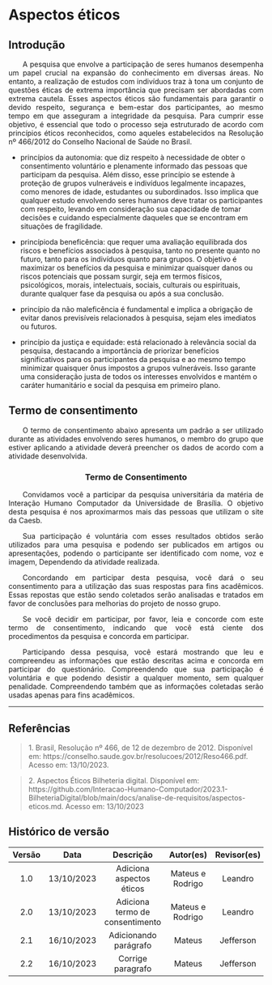 # Aspectos éticos

## Introdução

<p align="justify">&emsp;&emsp;A pesquisa que envolve a participação de seres humanos desempenha um papel crucial na expansão do conhecimento em diversas áreas. No entanto, a realização de estudos com indivíduos traz à tona um conjunto de questões éticas de extrema importância que precisam ser abordadas com extrema cautela. Esses aspectos éticos são fundamentais para garantir o devido respeito, segurança e bem-estar dos participantes, ao mesmo tempo em que asseguram a integridade da pesquisa. Para cumprir esse objetivo, é essencial que todo o processo seja estruturado de acordo com princípios éticos reconhecidos, como aqueles estabelecidos na Resolução nº 466/2012 do Conselho Nacional de Saúde no Brasil.</p>

- princípios  da autonomia: que diz respeito à necessidade de obter o consentimento voluntário e plenamente informado das pessoas que participam da pesquisa. Além disso, esse princípio se estende à proteção de grupos vulneráveis e indivíduos legalmente incapazes, como menores de idade, estudantes ou subordinados. Isso implica que qualquer estudo envolvendo seres humanos deve tratar os participantes com respeito, levando em consideração sua capacidade de tomar decisões e cuidando especialmente daqueles que se encontram em situações de fragilidade.

- princípioda beneficência: que requer uma avaliação equilibrada dos riscos e benefícios associados à pesquisa, tanto no presente quanto no futuro, tanto para os indivíduos quanto para grupos. O objetivo é maximizar os benefícios da pesquisa e minimizar quaisquer danos ou riscos potenciais que possam surgir, seja em termos físicos, psicológicos, morais, intelectuais, sociais, culturais ou espirituais, durante qualquer fase da pesquisa ou após a sua conclusão.

- princípio da não maleficência é fundamental e implica a obrigação de evitar danos previsíveis relacionados à pesquisa, sejam eles imediatos ou futuros.

 - princípio da justiça e equidade: está relacionado à relevância social da pesquisa, destacando a importância de priorizar benefícios significativos para os participantes da pesquisa e ao mesmo tempo minimizar quaisquer ônus impostos a grupos vulneráveis. Isso garante uma consideração justa de todos os interesses envolvidos e mantém o caráter humanitário e social da pesquisa em primeiro plano.


## Termo de consentimento

<p align="justify">&emsp;&emsp;O termo de consentimento abaixo apresenta um padrão a ser utilizado durante as atividades envolvendo seres humanos, o membro do grupo que estiver aplicando a atividade deverá preencher os dados de acordo com a atividade desenvolvida.
</p>

<div style="text-align: center">
<h3>
Termo de Consentimento
</h3>
</div>

<p align="justify">&emsp;&emsp;Convidamos você a participar da pesquisa universitária da matéria de Interação Humano Computador da Universidade de Brasília. O objetivo desta pesquisa é nos aproximarmos mais das pessoas que utilizam o site da Caesb.</p>

<p align="justify">&emsp;&emsp;Sua participação é voluntária com esses resultados obtidos serão utilizados para uma pesquisa e podendo ser publicados em artigos ou apresentações, podendo o participante ser identificado com nome, voz e imagem, Dependendo da atividade realizada.</p>

<p align="justify">&emsp;&emsp;Concordando em participar desta pesquisa, você dará o seu consentimento para a utilização das suas respostas para fins acadêmicos. Essas repostas que estão sendo coletados serão analisadas e tratados em favor de conclusões para melhorias do projeto de nosso grupo.</p>

<p align="justify">&emsp;&emsp;Se você decidir em participar, por favor, leia e concorde com este termo de consentimento, indicando que você está ciente dos procedimentos da pesquisa e concorda em participar.</p>

<p align="justify">&emsp;&emsp;Participando dessa pesquisa, você estará mostrando que leu e compreendeu as informações que estão descritas acima e concorda em participar do questionário. Compreendendo que sua participação é voluntária e que podendo desistir a qualquer momento, sem qualquer penalidade. Compreendendo também que as informações coletadas serão usadas apenas para fins acadêmicos.</p>


-----

## Referências

> <p id="1"> 1. Brasil, Resolução nº 466, de 12 de dezembro de 2012. Disponível em: https://conselho.saude.gov.br/resolucoes/2012/Reso466.pdf. Acesso em: 13/10/2023.</p>


> <p id="2"> 2. Aspectos Éticos Bilheteria digital. Disponível em: https://github.com/Interacao-Humano-Computador/2023.1-BilheteriaDigital/blob/main/docs/analise-de-requisitos/aspectos-eticos.md. Acesso em: 13/10/2023</p>



## Histórico de versão
<center>

| Versão |    Data    |      Descrição       |  Autor(es) | Revisor(es) |
| :----: | :--------: | :------------------: | :-----: | :-----: |
|  1.0   | 13/10/2023 | Adiciona aspectos éticos | Mateus e Rodrigo | Leandro |
|  2.0   | 13/10/2023 | Adiciona termo de consentimento | Mateus e Rodrigo | Leandro |
|  2.1   | 16/10/2023 | Adicionando parágrafo | Mateus | Jefferson |
|  2.2   | 16/10/2023 | Corrige paragrafo | Mateus | Jefferson |
</center>